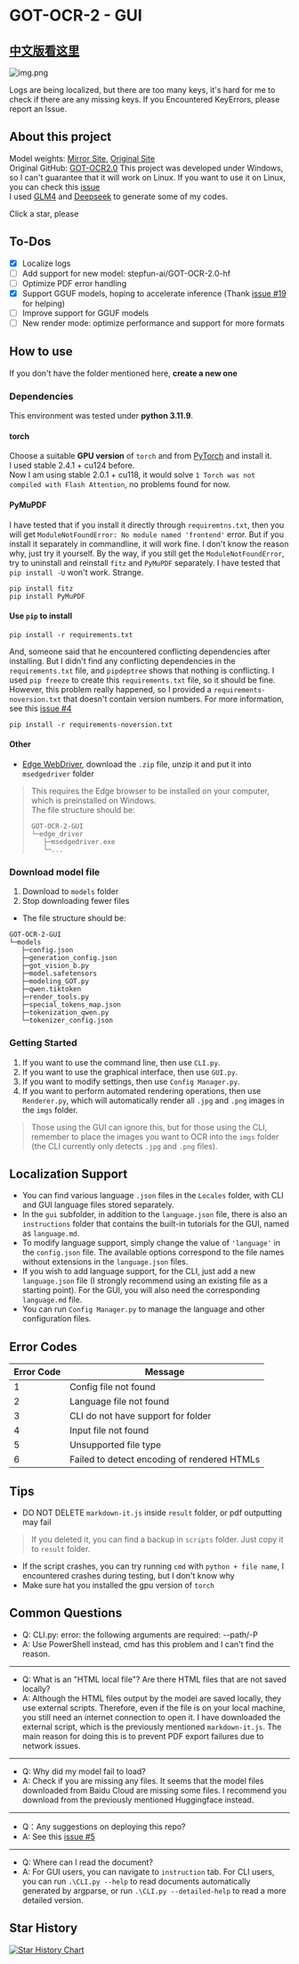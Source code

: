 # GOT-OCR-2 - GUI

## [中文版看这里](README.md)

![img.png](img.png)

Logs are being localized, but there are too many keys, it's hard for me to check if there are any missing keys. If you
Encountered KeyErrors, please report an Issue.

## About this project

Model
weights: [Mirror Site](https://hf-mirror.com/stepfun-ai/GOT-OCR2_0), [Original Site](https://huggingface.co/stepfun-ai/GOT-OCR2_0)  
Original GitHub: [GOT-OCR2.0](https://github.com/Ucas-HaoranWei/GOT-OCR2.0/) 
This project was developed under Windows, so I can't guarantee that it will work on Linux. If you want to use it on
Linux, you can check this [issue](https://github.com/XJF2332/GOT-OCR-2-GUI/issues/3)   
I used [GLM4](https://chatglm.cn/main/alltoolsdetail?lang=zh) and [Deepseek](https://www.deepseek.com/) to generate some of my codes.

Click a star, please

## To-Dos

- [x] Localize logs
- [ ] Add support for new model: stepfun-ai/GOT-OCR-2.0-hf  
- [ ] Optimize PDF error handling
- [x] Support GGUF models, hoping to accelerate inference (Thank [issue #19](https://github.com/XJF2332/GOT-OCR-2-GUI/issues/19) for helping)
- [ ] Improve support for GGUF models
- [ ] New render mode: optimize performance and support for more formats

## How to use

If you don't have the folder mentioned here, **create a new one**

### Dependencies

This environment was tested under **python 3.11.9**.

#### torch

Choose a suitable **GPU version** of `torch` and from [PyTorch](https://pytorch.org/get-started/locally/) and install
it.  
I used stable 2.4.1 + cu124 before.  
Now I am using stable 2.0.1 + cu118, it would solve `1 Torch was not compiled with Flash Attention`, no problems found for now.

#### PyMuPDF

I have tested that if you install it directly through `requiremtns.txt`, then you will get
`ModuleNotFoundError: No module named 'frontend'` error. But if you install it separately in commandline, it will work
fine. I don't know the reason why, just try it yourself.
By the way, if you still get the `ModuleNotFoundError`, try to uninstall and reinstall `fitz` and `PyMuPDF` separately.
I have tested that `pip install -U` won't work. Strange.

```commandline
pip install fitz
pip install PyMuPDF
```

#### Use `pip` to install

```commandline
pip install -r requirements.txt
```

And, someone said that he encountered conflicting dependencies after installing. But I didn't find any conflicting
dependencies in the `requirements.txt` file, and `pipdeptree` shows that nothing is conflicting. I used `pip freeze` to
create this `requirements.txt` file, so it should be fine.  
However, this problem really happened, so I provided a `requirements-noversion.txt` that doesn't contain version
numbers.
For more information, see this [issue #4](https://github.com/XJF2332/GOT-OCR-2-GUI/issues/4)

```commandline
pip install -r requirements-noversion.txt
```

#### Other

- [Edge WebDriver](https://developer.microsoft.com/zh-cn/microsoft-edge/tools/webdriver/?form=MA13LH#downloads),
  download the `.zip` file, unzip it and put it into `msedgedriver` folder

> This requires the Edge browser to be installed on your computer, which is preinstalled on Windows.  
> The file structure should be:
> ```
> GOT-OCR-2-GUI
> └─edge_driver
>    ├─msedgedriver.exe
>    └─...
> ```

### Download model file

1. Download to `models` folder
2. Stop downloading fewer files

- The file structure should be:

```
GOT-OCR-2-GUI
└─models
   ├─config.json
   ├─generation_config.json
   ├─got_vision_b.py
   ├─model.safetensors
   ├─modeling_GOT.py
   ├─qwen.tiktoken
   ├─render_tools.py
   ├─special_tokens_map.json
   ├─tokenization_qwen.py
   └─tokenizer_config.json
```

### Getting Started

1. If you want to use the command line, then use `CLI.py`.
2. If you want to use the graphical interface, then use `GUI.py`.
3. If you want to modify settings, then use `Config Manager.py`.
4. If you want to perform automated rendering operations, then use `Renderer.py`, which will automatically render all
   `.jpg` and `.png` images in the `imgs` folder.

> Those using the GUI can ignore this, but for those using the CLI, remember to place the images you want to OCR into
> the `imgs` folder (the CLI currently only detects `.jpg` and `.png` files).

## Localization Support

- You can find various language `.json` files in the `Locales` folder, with CLI and GUI language files stored
  separately.
- In the `gui` subfolder, in addition to the `language.json` file, there is also an `instructions` folder that contains
  the built-in tutorials for the GUI, named as `language.md`.
- To modify language support, simply change the value of `'language'` in the `config.json` file. The available options
  correspond to the file names without extensions in the `language.json` files.
- If you wish to add language support, for the CLI, just add a new `language.json` file (I strongly recommend using an
  existing file as a starting point). For the GUI, you will also need the corresponding `language.md` file.
- You can run `Config Manager.py` to manage the language and other configuration files.

## Error Codes

| Error Code | Message                                     |
|------------|---------------------------------------------|
| 1          | Config file not found                       |
| 2          | Language file not found                     |
| 3          | CLI do not have support for folder          |
| 4          | Input file not found                        |
| 5          | Unsupported file type                       |
| 6          | Failed to detect encoding of rendered HTMLs |

## Tips

- DO NOT DELETE `markdown-it.js` inside `result` folder, or pdf outputting may fail

> If you deleted it, you can find a backup in `scripts` folder. Just copy it to `result` folder.

- If the script crashes, you can try running `cmd` with `python + file name`, I encountered crashes during testing, but
  I don't know why
- Make sure hat you installed the gpu version of `torch`

## Common Questions

- Q: CLI.py: error: the following arguments are required: --path/-P
- A: Use PowerShell instead, cmd has this problem and I can't find the reason.
---
- Q: What is an "HTML local file"? Are there HTML files that are not saved locally?
- A: Although the HTML files output by the model are saved locally, they use external scripts. Therefore, even if the
  file is on your local machine, you still need an internet connection to open it. I have downloaded the external
  script, which is the previously mentioned `markdown-it.js`. The main reason for doing this is to prevent PDF export
  failures due to network issues.
---
- Q: Why did my model fail to load?
- A: Check if you are missing any files. It seems that the model files downloaded from Baidu Cloud are missing some
  files. I recommend you download from the previously mentioned Huggingface instead.
---
- Q：Any suggestions on deploying this repo?
- A: See this [issue #5](https://github.com/XJF2332/GOT-OCR-2-GUI/issues/5)
---
- Q: Where can I read the document?
- A: For GUI users, you can navigate to `instruction` tab. For CLI users, you can run `.\CLI.py --help` to read documents automatically generated by argparse, or run `.\CLI.py --detailed-help` to read a more detailed version.

## Star History

[![Star History Chart](https://api.star-history.com/svg?repos=XJF2332/GOT-OCR-2-GUI&type=Date)](https://star-history.com/#XJF2332/GOT-OCR-2-GUI&Date)